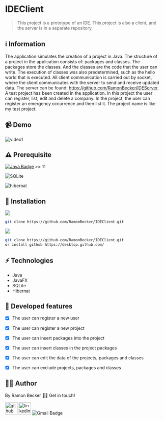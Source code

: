# IDEClient

> This project is a prototype of an IDE. This project is also a client, and the server is in a separate repository.
 
## :information_source: Information 

The application simulates the creation of a project in Java. The structure of a project in the application consists of: packages and classes. The packages store the classes. And the classes are the code that the user can write. The execution of classes was also predetermined, such as the hello world that is executed. All client communication is carried out by socket, where the client communicates with the server to send and receive updated data. The server can be found: https://github.com/RamonBecker/IDEServer. A test project has been created in the application. In this project the user can register, list, edit and delete a company. In the project, the user can register an emergency occurrence and then list it. The project name is like my test project.

## 📹 Demo

![video1](https://user-images.githubusercontent.com/44611131/114250681-e3adb400-9974-11eb-8cd2-3d828825207a.gif)


## ⚠️ Prerequisite
[![Java Badge](https://img.shields.io/badge/Java-ED8B00?style=for-the-badge&logo=java&logoColor=white)](https://www.oracle.com/br/java/technologies/javase-downloads.html) >= 11 

![SQLite](https://user-images.githubusercontent.com/44611131/114250673-ddb7d300-9974-11eb-9a56-32801d458b43.png)

![hibernat](https://user-images.githubusercontent.com/44611131/114250678-e0b2c380-9974-11eb-9f9e-b5b0716883cf.jpg)


## :rocket: Installation

![](https://img.shields.io/badge/Linux-FCC624?style=for-the-badge&logo=linux&logoColor=black)

```sh
git clone https://github.com/RamonBecker/IDEClient.git
```

![](https://img.shields.io/badge/Windows-0078D6?style=for-the-badge&logo=windows&logoColor=white)


```sh
git clone https://github.com/RamonBecker/IDEClient.git
or install github https://desktop.github.com/ 

```

## :zap: Technologies	

- Java
- JavaFX
- SQLite
- Hibernat

## :memo: Developed features

- [x] The user can register a new user
- [x] The user can register a new project
- [x] The user can insert packages into the project
- [x] The user can insert classes in the project packages
- [x] The user can edit the data of the projects, packages and classes
- [x] The user can exclude projects, packages and classes



## :technologist:	 Author

By Ramon Becker 👋🏽 Get in touch!



[<img src='https://cdn.jsdelivr.net/npm/simple-icons@3.0.1/icons/github.svg' alt='github' height='40'>](https://github.com/RamonBecker)  [<img src='https://cdn.jsdelivr.net/npm/simple-icons@3.0.1/icons/linkedin.svg' alt='linkedin' height='40'>](https://www.linkedin.com/in/https://www.linkedin.com/in/ramon-becker-da-silva-96b81b141//)
![Gmail Badge](https://img.shields.io/badge/-ramonbecker68@gmail.com-c14438?style=flat-square&logo=Gmail&logoColor=white&link=mailto:ramonbecker68@gmail.com)

